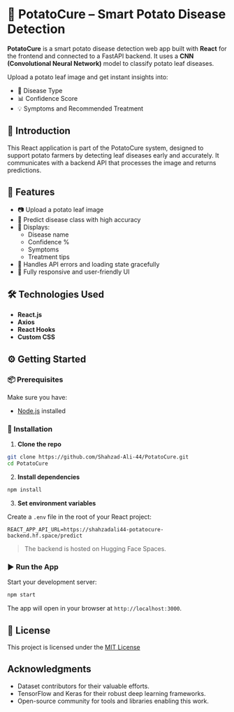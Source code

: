 
# 🥔 PotatoCure – Smart Potato Disease Detection

**PotatoCure** is a smart potato disease detection web app built with **React** for the frontend and connected to a FastAPI backend. It uses a **CNN (Convolutional Neural Network)** model to classify potato leaf diseases.

Upload a potato leaf image and get instant insights into:
- 🦠 Disease Type
- 📊 Confidence Score
- 💡 Symptoms and Recommended Treatment



## 🌿 Introduction

This React application is part of the PotatoCure system, designed to support potato farmers by detecting leaf diseases early and accurately. It communicates with a backend API that processes the image and returns predictions.



## 🚀 Features

- 📷 Upload a potato leaf image
- 🤖 Predict disease class with high accuracy
- 🧠 Displays:
  - Disease name
  - Confidence %
  - Symptoms
  - Treatment tips
- 🔄 Handles API errors and loading state gracefully
- 📱 Fully responsive and user-friendly UI


## 🛠️ Technologies Used

- **React.js**
- **Axios** 
- **React Hooks** 
- **Custom CSS** 



## ⚙️ Getting Started

### 📦 Prerequisites

Make sure you have:

- [Node.js](https://nodejs.org/) installed


### 🧩 Installation

1. **Clone the repo**

```bash
git clone https://github.com/Shahzad-Ali-44/PotatoCure.git
cd PotatoCure
````

2. **Install dependencies**

```bash
npm install
```

3. **Set environment variables**

Create a `.env` file in the root of your React project:

```env
REACT_APP_API_URL=https://shahzadali44-potatocure-backend.hf.space/predict
```

> The backend is hosted on Hugging Face Spaces.





### ▶️ Run the App

Start your development server:

```bash
npm start
```

The app will open in your browser at `http://localhost:3000`.





## 📄 License

This project is licensed under the [MIT License](LICENSE)


## Acknowledgments
- Dataset contributors for their valuable efforts.
- TensorFlow and Keras for their robust deep learning frameworks.
- Open-source community for tools and libraries enabling this work. 






